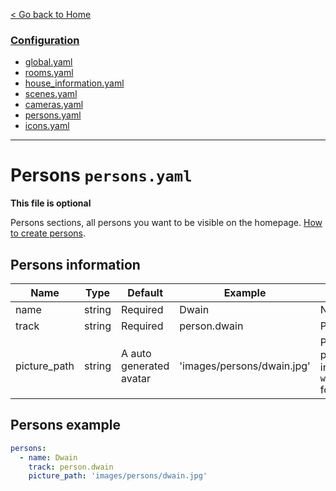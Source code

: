 [< Go back to Home](../index.md)

### [Configuration](index.md)
* [global.yaml](global.md)
* [rooms.yaml](rooms.md)
* [house_information.yaml](house_information.md)
* [scenes.yaml](scenes.md)
* [cameras.yaml](cameras.md)
* [persons.yaml](persons.md)
* [icons.yaml](icons.md)

---

# Persons `persons.yaml`

**This file is optional**

Persons sections, all persons you want to be visible on the homepage. [How to create persons](https://www.home-assistant.io/integrations/person/).

## Persons information

| Name | Type | Default | Example | Description |
|--------------|--------|-------------------------|-------------------------------------------------------|------------------------------------------------|
| name | string | Required | Dwain | Name of person |
| track | string | Required | person.dwain | Person entity |
| picture_path | string | A auto generated avatar | 'images/persons/dwain.jpg' | Path to person picture (Place this in your `www/images/persons` folder) |

## Persons example
```YAML
persons: 
  - name: Dwain
    track: person.dwain
    picture_path: 'images/persons/dwain.jpg'
```    